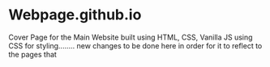 # Webpage.github.io


Cover Page for the Main Website built using HTML, CSS, Vanilla JS using CSS for styling........
new changes to be done here in order for it to reflect to the pages that
 
